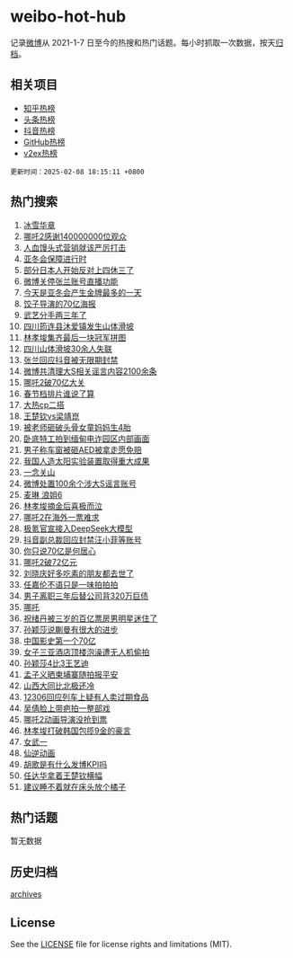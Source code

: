 # weibo-hot-hub

记录[微博](https://www.weibo.com)从 2021-1-7 日至今的热搜和热门话题。每小时抓取一次数据，按天[归档](archives)。

## 相关项目

- [知乎热榜](https://github.com/lonnyzhang423/zhihu-hot-hub)
- [头条热榜](https://github.com/lonnyzhang423/toutiao-hot-hub)
- [抖音热榜](https://github.com/lonnyzhang423/douyin-hot-hub)
- [GitHub热榜](https://github.com/lonnyzhang423/github-hot-hub)
- [v2ex热榜](https://github.com/lonnyzhang423/v2ex-hot-hub)


`更新时间：2025-02-08 18:15:11 +0800`

## 热门搜索

1. [冰雪华章](https://m.weibo.cn/search?containerid=100103type%3D1%26t%3D10%26q%3D%23%E5%86%B0%E9%9B%AA%E5%8D%8E%E7%AB%A0%23&stream_entry_id=51&isnewpage=1&extparam=seat%3D1%26pos%3D0%26q%3D%2523%25E5%2586%25B0%25E9%259B%25AA%25E5%258D%258E%25E7%25AB%25A0%2523%26dgr%3D0%26cate%3D10103%26c_type%3D51%26filter_type%3Drealtimehot%26stream_entry_id%3D51%26display_time%3D1739009710%26pre_seqid%3D173900971019101148373128)
1. [哪吒2感谢140000000位观众](https://m.weibo.cn/search?containerid=100103type%3D1%26t%3D10%26q%3D%23%E5%93%AA%E5%90%922%E6%84%9F%E8%B0%A2140000000%E4%BD%8D%E8%A7%82%E4%BC%97%23&stream_entry_id=31&isnewpage=1&extparam=seat%3D1%26c_type%3D31%26q%3D%2523%25E5%2593%25AA%25E5%2590%25922%25E6%2584%259F%25E8%25B0%25A2140000000%25E4%25BD%258D%25E8%25A7%2582%25E4%25BC%2597%2523%26cate%3D5001%26stream_entry_id%3D31%26pos%3D0%26band_rank%3D1%26filter_type%3Drealtimehot%26lcate%3D5001%26flag%3D2%26realpos%3D1%26dgr%3D0%26display_time%3D1739009710%26pre_seqid%3D173900971019101148373128)
1. [人血馒头式营销就该严厉打击](https://m.weibo.cn/search?containerid=100103type%3D1%26t%3D10%26q%3D%23%E4%BA%BA%E8%A1%80%E9%A6%92%E5%A4%B4%E5%BC%8F%E8%90%A5%E9%94%80%E5%B0%B1%E8%AF%A5%E4%B8%A5%E5%8E%89%E6%89%93%E5%87%BB%23&stream_entry_id=31&isnewpage=1&extparam=seat%3D1%26c_type%3D31%26q%3D%2523%25E4%25BA%25BA%25E8%25A1%2580%25E9%25A6%2592%25E5%25A4%25B4%25E5%25BC%258F%25E8%2590%25A5%25E9%2594%2580%25E5%25B0%25B1%25E8%25AF%25A5%25E4%25B8%25A5%25E5%258E%2589%25E6%2589%2593%25E5%2587%25BB%2523%26cate%3D5001%26stream_entry_id%3D31%26pos%3D1%26band_rank%3D2%26filter_type%3Drealtimehot%26lcate%3D5001%26flag%3D0%26realpos%3D2%26dgr%3D0%26display_time%3D1739009710%26pre_seqid%3D173900971019101148373128)
1. [亚冬会保障进行时](https://m.weibo.cn/search?containerid=100103type%3D1%26t%3D10%26q%3D%23%E4%BA%9A%E5%86%AC%E4%BC%9A%E4%BF%9D%E9%9A%9C%E8%BF%9B%E8%A1%8C%E6%97%B6%23&stream_entry_id=31&isnewpage=1&extparam=seat%3D1%26c_type%3D31%26q%3D%2523%25E4%25BA%259A%25E5%2586%25AC%25E4%25BC%259A%25E4%25BF%259D%25E9%259A%259C%25E8%25BF%259B%25E8%25A1%258C%25E6%2597%25B6%2523%26cate%3D5001%26stream_entry_id%3D31%26pos%3D2%26band_rank%3D3%26filter_type%3Drealtimehot%26lcate%3D5001%26flag%3D1%26realpos%3D3%26dgr%3D0%26display_time%3D1739009710%26pre_seqid%3D173900971019101148373128)
1. [部分日本人开始反对上四休三了](https://m.weibo.cn/search?containerid=100103type%3D1%26t%3D10%26q%3D%23%E9%83%A8%E5%88%86%E6%97%A5%E6%9C%AC%E4%BA%BA%E5%BC%80%E5%A7%8B%E5%8F%8D%E5%AF%B9%E4%B8%8A%E5%9B%9B%E4%BC%91%E4%B8%89%E4%BA%86%23&stream_entry_id=31&isnewpage=1&extparam=seat%3D1%26c_type%3D31%26q%3D%2523%25E9%2583%25A8%25E5%2588%2586%25E6%2597%25A5%25E6%259C%25AC%25E4%25BA%25BA%25E5%25BC%2580%25E5%25A7%258B%25E5%258F%258D%25E5%25AF%25B9%25E4%25B8%258A%25E5%259B%259B%25E4%25BC%2591%25E4%25B8%2589%25E4%25BA%2586%2523%26cate%3D5001%26stream_entry_id%3D31%26pos%3D3%26band_rank%3D4%26filter_type%3Drealtimehot%26lcate%3D5001%26flag%3D2%26realpos%3D4%26dgr%3D0%26display_time%3D1739009710%26pre_seqid%3D173900971019101148373128)
1. [微博关停张兰账号直播功能](https://m.weibo.cn/search?containerid=100103type%3D1%26t%3D10%26q%3D%23%E5%BE%AE%E5%8D%9A%E5%85%B3%E5%81%9C%E5%BC%A0%E5%85%B0%E8%B4%A6%E5%8F%B7%E7%9B%B4%E6%92%AD%E5%8A%9F%E8%83%BD%23&stream_entry_id=31&isnewpage=1&extparam=seat%3D1%26c_type%3D31%26q%3D%2523%25E5%25BE%25AE%25E5%258D%259A%25E5%2585%25B3%25E5%2581%259C%25E5%25BC%25A0%25E5%2585%25B0%25E8%25B4%25A6%25E5%258F%25B7%25E7%259B%25B4%25E6%2592%25AD%25E5%258A%259F%25E8%2583%25BD%2523%26cate%3D5001%26stream_entry_id%3D31%26pos%3D4%26band_rank%3D5%26filter_type%3Drealtimehot%26lcate%3D5001%26flag%3D2%26realpos%3D5%26dgr%3D0%26display_time%3D1739009710%26pre_seqid%3D173900971019101148373128)
1. [今天是亚冬会产生金牌最多的一天](https://m.weibo.cn/search?containerid=100103type%3D1%26t%3D10%26q%3D%23%E4%BB%8A%E5%A4%A9%E6%98%AF%E4%BA%9A%E5%86%AC%E4%BC%9A%E4%BA%A7%E7%94%9F%E9%87%91%E7%89%8C%E6%9C%80%E5%A4%9A%E7%9A%84%E4%B8%80%E5%A4%A9%23&stream_entry_id=31&isnewpage=1&extparam=seat%3D1%26c_type%3D31%26q%3D%2523%25E4%25BB%258A%25E5%25A4%25A9%25E6%2598%25AF%25E4%25BA%259A%25E5%2586%25AC%25E4%25BC%259A%25E4%25BA%25A7%25E7%2594%259F%25E9%2587%2591%25E7%2589%258C%25E6%259C%2580%25E5%25A4%259A%25E7%259A%2584%25E4%25B8%2580%25E5%25A4%25A9%2523%26cate%3D5001%26stream_entry_id%3D31%26pos%3D5%26band_rank%3D6%26filter_type%3Drealtimehot%26lcate%3D5001%26flag%3D0%26realpos%3D6%26dgr%3D0%26display_time%3D1739009710%26pre_seqid%3D173900971019101148373128)
1. [饺子导演的70亿海报](https://m.weibo.cn/search?containerid=100103type%3D1%26t%3D10%26q%3D%23%E9%A5%BA%E5%AD%90%E5%AF%BC%E6%BC%94%E7%9A%8470%E4%BA%BF%E6%B5%B7%E6%8A%A5%23&stream_entry_id=31&isnewpage=1&extparam=seat%3D1%26c_type%3D31%26q%3D%2523%25E9%25A5%25BA%25E5%25AD%2590%25E5%25AF%25BC%25E6%25BC%2594%25E7%259A%258470%25E4%25BA%25BF%25E6%25B5%25B7%25E6%258A%25A5%2523%26cate%3D5001%26stream_entry_id%3D31%26pos%3D6%26band_rank%3D7%26filter_type%3Drealtimehot%26lcate%3D5001%26flag%3D2%26realpos%3D7%26dgr%3D0%26display_time%3D1739009710%26pre_seqid%3D173900971019101148373128)
1. [武艺分手两三年了](https://m.weibo.cn/search?containerid=100103type%3D1%26t%3D10%26q%3D%E6%AD%A6%E8%89%BA%E5%88%86%E6%89%8B%E4%B8%A4%E4%B8%89%E5%B9%B4%E4%BA%86&stream_entry_id=31&isnewpage=1&extparam=seat%3D1%26c_type%3D31%26q%3D%25E6%25AD%25A6%25E8%2589%25BA%25E5%2588%2586%25E6%2589%258B%25E4%25B8%25A4%25E4%25B8%2589%25E5%25B9%25B4%25E4%25BA%2586%26cate%3D5001%26stream_entry_id%3D31%26pos%3D7%26band_rank%3D8%26filter_type%3Drealtimehot%26lcate%3D5001%26flag%3D2%26realpos%3D8%26dgr%3D0%26display_time%3D1739009710%26pre_seqid%3D173900971019101148373128)
1. [四川筠连县沐爱镇发生山体滑坡](https://m.weibo.cn/search?containerid=100103type%3D1%26t%3D10%26q%3D%23%E5%9B%9B%E5%B7%9D%E7%AD%A0%E8%BF%9E%E5%8E%BF%E6%B2%90%E7%88%B1%E9%95%87%E5%8F%91%E7%94%9F%E5%B1%B1%E4%BD%93%E6%BB%91%E5%9D%A1%23&stream_entry_id=31&isnewpage=1&extparam=seat%3D1%26c_type%3D31%26q%3D%2523%25E5%259B%259B%25E5%25B7%259D%25E7%25AD%25A0%25E8%25BF%259E%25E5%258E%25BF%25E6%25B2%2590%25E7%2588%25B1%25E9%2595%2587%25E5%258F%2591%25E7%2594%259F%25E5%25B1%25B1%25E4%25BD%2593%25E6%25BB%2591%25E5%259D%25A1%2523%26cate%3D5001%26stream_entry_id%3D31%26pos%3D8%26band_rank%3D9%26filter_type%3Drealtimehot%26lcate%3D5001%26flag%3D0%26realpos%3D9%26dgr%3D0%26display_time%3D1739009710%26pre_seqid%3D173900971019101148373128)
1. [林孝埈集齐最后一块冠军拼图](https://m.weibo.cn/search?containerid=100103type%3D1%26t%3D10%26q%3D%23%E6%9E%97%E5%AD%9D%E5%9F%88%E9%9B%86%E9%BD%90%E6%9C%80%E5%90%8E%E4%B8%80%E5%9D%97%E5%86%A0%E5%86%9B%E6%8B%BC%E5%9B%BE%23&stream_entry_id=31&isnewpage=1&extparam=seat%3D1%26c_type%3D31%26q%3D%2523%25E6%259E%2597%25E5%25AD%259D%25E5%259F%2588%25E9%259B%2586%25E9%25BD%2590%25E6%259C%2580%25E5%2590%258E%25E4%25B8%2580%25E5%259D%2597%25E5%2586%25A0%25E5%2586%259B%25E6%258B%25BC%25E5%259B%25BE%2523%26cate%3D5001%26stream_entry_id%3D31%26pos%3D9%26band_rank%3D10%26filter_type%3Drealtimehot%26lcate%3D5001%26flag%3D0%26realpos%3D10%26dgr%3D0%26display_time%3D1739009710%26pre_seqid%3D173900971019101148373128)
1. [四川山体滑坡30余人失联](https://m.weibo.cn/search?containerid=100103type%3D1%26t%3D10%26q%3D%23%E5%9B%9B%E5%B7%9D%E5%B1%B1%E4%BD%93%E6%BB%91%E5%9D%A130%E4%BD%99%E4%BA%BA%E5%A4%B1%E8%81%94%23&stream_entry_id=31&isnewpage=1&extparam=seat%3D1%26c_type%3D31%26q%3D%2523%25E5%259B%259B%25E5%25B7%259D%25E5%25B1%25B1%25E4%25BD%2593%25E6%25BB%2591%25E5%259D%25A130%25E4%25BD%2599%25E4%25BA%25BA%25E5%25A4%25B1%25E8%2581%2594%2523%26cate%3D5001%26stream_entry_id%3D31%26pos%3D10%26band_rank%3D11%26filter_type%3Drealtimehot%26lcate%3D5001%26flag%3D1%26realpos%3D11%26dgr%3D0%26display_time%3D1739009710%26pre_seqid%3D173900971019101148373128)
1. [张兰回应抖音被无限期封禁](https://m.weibo.cn/search?containerid=100103type%3D1%26t%3D10%26q%3D%23%E5%BC%A0%E5%85%B0%E5%9B%9E%E5%BA%94%E6%8A%96%E9%9F%B3%E8%A2%AB%E6%97%A0%E9%99%90%E6%9C%9F%E5%B0%81%E7%A6%81%23&stream_entry_id=31&isnewpage=1&extparam=seat%3D1%26c_type%3D31%26q%3D%2523%25E5%25BC%25A0%25E5%2585%25B0%25E5%259B%259E%25E5%25BA%2594%25E6%258A%2596%25E9%259F%25B3%25E8%25A2%25AB%25E6%2597%25A0%25E9%2599%2590%25E6%259C%259F%25E5%25B0%2581%25E7%25A6%2581%2523%26cate%3D5001%26stream_entry_id%3D31%26pos%3D11%26band_rank%3D12%26filter_type%3Drealtimehot%26lcate%3D5001%26flag%3D1%26realpos%3D12%26dgr%3D0%26display_time%3D1739009710%26pre_seqid%3D173900971019101148373128)
1. [微博共清理大S相关谣言内容2100余条](https://m.weibo.cn/search?containerid=100103type%3D1%26t%3D10%26q%3D%23%E5%BE%AE%E5%8D%9A%E5%85%B1%E6%B8%85%E7%90%86%E5%A4%A7S%E7%9B%B8%E5%85%B3%E8%B0%A3%E8%A8%80%E5%86%85%E5%AE%B92100%E4%BD%99%E6%9D%A1%23&stream_entry_id=31&isnewpage=1&extparam=seat%3D1%26c_type%3D31%26q%3D%2523%25E5%25BE%25AE%25E5%258D%259A%25E5%2585%25B1%25E6%25B8%2585%25E7%2590%2586%25E5%25A4%25A7S%25E7%259B%25B8%25E5%2585%25B3%25E8%25B0%25A3%25E8%25A8%2580%25E5%2586%2585%25E5%25AE%25B92100%25E4%25BD%2599%25E6%259D%25A1%2523%26cate%3D5001%26stream_entry_id%3D31%26pos%3D12%26band_rank%3D13%26filter_type%3Drealtimehot%26lcate%3D5001%26flag%3D0%26realpos%3D13%26dgr%3D0%26display_time%3D1739009710%26pre_seqid%3D173900971019101148373128)
1. [哪吒2破70亿大关](https://m.weibo.cn/search?containerid=100103type%3D1%26t%3D10%26q%3D%23%E5%93%AA%E5%90%922%E7%A0%B470%E4%BA%BF%E5%A4%A7%E5%85%B3%23&stream_entry_id=31&isnewpage=1&extparam=seat%3D1%26c_type%3D31%26q%3D%2523%25E5%2593%25AA%25E5%2590%25922%25E7%25A0%25B470%25E4%25BA%25BF%25E5%25A4%25A7%25E5%2585%25B3%2523%26cate%3D5001%26stream_entry_id%3D31%26pos%3D13%26band_rank%3D14%26filter_type%3Drealtimehot%26lcate%3D5001%26flag%3D0%26realpos%3D14%26dgr%3D0%26display_time%3D1739009710%26pre_seqid%3D173900971019101148373128)
1. [春节档排片谁说了算](https://m.weibo.cn/search?containerid=100103type%3D1%26t%3D10%26q%3D%23%E6%98%A5%E8%8A%82%E6%A1%A3%E6%8E%92%E7%89%87%E8%B0%81%E8%AF%B4%E4%BA%86%E7%AE%97%23&stream_entry_id=31&isnewpage=1&extparam=seat%3D1%26c_type%3D31%26q%3D%2523%25E6%2598%25A5%25E8%258A%2582%25E6%25A1%25A3%25E6%258E%2592%25E7%2589%2587%25E8%25B0%2581%25E8%25AF%25B4%25E4%25BA%2586%25E7%25AE%2597%2523%26cate%3D5001%26stream_entry_id%3D31%26pos%3D14%26band_rank%3D15%26filter_type%3Drealtimehot%26lcate%3D5001%26flag%3D1%26realpos%3D15%26dgr%3D0%26display_time%3D1739009710%26pre_seqid%3D173900971019101148373128)
1. [大热cp二搭](https://m.weibo.cn/search?containerid=100103type%3D1%26t%3D10%26q%3D%23%E5%A4%A7%E7%83%ADcp%E4%BA%8C%E6%90%AD%23&stream_entry_id=31&isnewpage=1&extparam=seat%3D1%26c_type%3D31%26q%3D%2523%25E5%25A4%25A7%25E7%2583%25ADcp%25E4%25BA%258C%25E6%2590%25AD%2523%26cate%3D5001%26stream_entry_id%3D31%26pos%3D15%26band_rank%3D16%26filter_type%3Drealtimehot%26lcate%3D5001%26flag%3D2%26realpos%3D16%26dgr%3D0%26display_time%3D1739009710%26pre_seqid%3D173900971019101148373128)
1. [王楚钦vs梁靖崑](https://m.weibo.cn/search?containerid=100103type%3D1%26t%3D10%26q%3D%23%E7%8E%8B%E6%A5%9A%E9%92%A6vs%E6%A2%81%E9%9D%96%E5%B4%91%23&stream_entry_id=31&isnewpage=1&extparam=seat%3D1%26c_type%3D31%26q%3D%2523%25E7%258E%258B%25E6%25A5%259A%25E9%2592%25A6vs%25E6%25A2%2581%25E9%259D%2596%25E5%25B4%2591%2523%26cate%3D5001%26stream_entry_id%3D31%26pos%3D16%26band_rank%3D17%26filter_type%3Drealtimehot%26lcate%3D5001%26flag%3D1%26realpos%3D17%26dgr%3D0%26display_time%3D1739009710%26pre_seqid%3D173900971019101148373128)
1. [被老师砸破头骨女童妈妈生4胎](https://m.weibo.cn/search?containerid=100103type%3D1%26t%3D10%26q%3D%23%E8%A2%AB%E8%80%81%E5%B8%88%E7%A0%B8%E7%A0%B4%E5%A4%B4%E9%AA%A8%E5%A5%B3%E7%AB%A5%E5%A6%88%E5%A6%88%E7%94%9F4%E8%83%8E%23&stream_entry_id=31&isnewpage=1&extparam=seat%3D1%26c_type%3D31%26q%3D%2523%25E8%25A2%25AB%25E8%2580%2581%25E5%25B8%2588%25E7%25A0%25B8%25E7%25A0%25B4%25E5%25A4%25B4%25E9%25AA%25A8%25E5%25A5%25B3%25E7%25AB%25A5%25E5%25A6%2588%25E5%25A6%2588%25E7%2594%259F4%25E8%2583%258E%2523%26cate%3D5001%26stream_entry_id%3D31%26pos%3D17%26band_rank%3D18%26filter_type%3Drealtimehot%26lcate%3D5001%26flag%3D1%26realpos%3D18%26dgr%3D0%26display_time%3D1739009710%26pre_seqid%3D173900971019101148373128)
1. [卧底特工拍到缅甸电诈园区内部画面](https://m.weibo.cn/search?containerid=100103type%3D1%26t%3D10%26q%3D%23%E5%8D%A7%E5%BA%95%E7%89%B9%E5%B7%A5%E6%8B%8D%E5%88%B0%E7%BC%85%E7%94%B8%E7%94%B5%E8%AF%88%E5%9B%AD%E5%8C%BA%E5%86%85%E9%83%A8%E7%94%BB%E9%9D%A2%23&stream_entry_id=31&isnewpage=1&extparam=seat%3D1%26c_type%3D31%26q%3D%2523%25E5%258D%25A7%25E5%25BA%2595%25E7%2589%25B9%25E5%25B7%25A5%25E6%258B%258D%25E5%2588%25B0%25E7%25BC%2585%25E7%2594%25B8%25E7%2594%25B5%25E8%25AF%2588%25E5%259B%25AD%25E5%258C%25BA%25E5%2586%2585%25E9%2583%25A8%25E7%2594%25BB%25E9%259D%25A2%2523%26cate%3D5001%26stream_entry_id%3D31%26pos%3D18%26band_rank%3D19%26filter_type%3Drealtimehot%26lcate%3D5001%26flag%3D1%26realpos%3D19%26dgr%3D0%26display_time%3D1739009710%26pre_seqid%3D173900971019101148373128)
1. [男子称车窗被砸AED被拿走愿免赔](https://m.weibo.cn/search?containerid=100103type%3D1%26t%3D10%26q%3D%23%E7%94%B7%E5%AD%90%E7%A7%B0%E8%BD%A6%E7%AA%97%E8%A2%AB%E7%A0%B8AED%E8%A2%AB%E6%8B%BF%E8%B5%B0%E6%84%BF%E5%85%8D%E8%B5%94%23&stream_entry_id=31&isnewpage=1&extparam=seat%3D1%26c_type%3D31%26q%3D%2523%25E7%2594%25B7%25E5%25AD%2590%25E7%25A7%25B0%25E8%25BD%25A6%25E7%25AA%2597%25E8%25A2%25AB%25E7%25A0%25B8AED%25E8%25A2%25AB%25E6%258B%25BF%25E8%25B5%25B0%25E6%2584%25BF%25E5%2585%258D%25E8%25B5%2594%2523%26cate%3D5001%26stream_entry_id%3D31%26pos%3D19%26band_rank%3D20%26filter_type%3Drealtimehot%26lcate%3D5001%26flag%3D1%26realpos%3D20%26dgr%3D0%26display_time%3D1739009710%26pre_seqid%3D173900971019101148373128)
1. [我国人造太阳实验装置取得重大成果](https://m.weibo.cn/search?containerid=100103type%3D1%26t%3D10%26q%3D%23%E6%88%91%E5%9B%BD%E4%BA%BA%E9%80%A0%E5%A4%AA%E9%98%B3%E5%AE%9E%E9%AA%8C%E8%A3%85%E7%BD%AE%E5%8F%96%E5%BE%97%E9%87%8D%E5%A4%A7%E6%88%90%E6%9E%9C%23&stream_entry_id=31&isnewpage=1&extparam=seat%3D1%26c_type%3D31%26q%3D%2523%25E6%2588%2591%25E5%259B%25BD%25E4%25BA%25BA%25E9%2580%25A0%25E5%25A4%25AA%25E9%2598%25B3%25E5%25AE%259E%25E9%25AA%258C%25E8%25A3%2585%25E7%25BD%25AE%25E5%258F%2596%25E5%25BE%2597%25E9%2587%258D%25E5%25A4%25A7%25E6%2588%2590%25E6%259E%259C%2523%26cate%3D5001%26stream_entry_id%3D31%26pos%3D20%26band_rank%3D21%26filter_type%3Drealtimehot%26lcate%3D5001%26flag%3D1%26realpos%3D21%26dgr%3D0%26display_time%3D1739009710%26pre_seqid%3D173900971019101148373128)
1. [一念关山](https://m.weibo.cn/search?containerid=100103type%3D1%26t%3D10%26q%3D%E4%B8%80%E5%BF%B5%E5%85%B3%E5%B1%B1&stream_entry_id=31&isnewpage=1&extparam=seat%3D1%26c_type%3D31%26q%3D%25E4%25B8%2580%25E5%25BF%25B5%25E5%2585%25B3%25E5%25B1%25B1%26cate%3D5001%26stream_entry_id%3D31%26pos%3D21%26band_rank%3D22%26filter_type%3Drealtimehot%26lcate%3D5001%26flag%3D1%26realpos%3D22%26dgr%3D0%26display_time%3D1739009710%26pre_seqid%3D173900971019101148373128)
1. [微博处置100余个涉大S谣言账号](https://m.weibo.cn/search?containerid=100103type%3D1%26t%3D10%26q%3D%23%E5%BE%AE%E5%8D%9A%E5%A4%84%E7%BD%AE100%E4%BD%99%E4%B8%AA%E6%B6%89%E5%A4%A7S%E8%B0%A3%E8%A8%80%E8%B4%A6%E5%8F%B7%23&stream_entry_id=31&isnewpage=1&extparam=seat%3D1%26c_type%3D31%26q%3D%2523%25E5%25BE%25AE%25E5%258D%259A%25E5%25A4%2584%25E7%25BD%25AE100%25E4%25BD%2599%25E4%25B8%25AA%25E6%25B6%2589%25E5%25A4%25A7S%25E8%25B0%25A3%25E8%25A8%2580%25E8%25B4%25A6%25E5%258F%25B7%2523%26cate%3D5001%26stream_entry_id%3D31%26pos%3D22%26band_rank%3D23%26filter_type%3Drealtimehot%26lcate%3D5001%26flag%3D0%26realpos%3D23%26dgr%3D0%26display_time%3D1739009710%26pre_seqid%3D173900971019101148373128)
1. [麦琳 浪姐6](https://m.weibo.cn/search?containerid=100103type%3D1%26t%3D10%26q%3D%E9%BA%A6%E7%90%B3+%E6%B5%AA%E5%A7%906&stream_entry_id=31&isnewpage=1&extparam=seat%3D1%26c_type%3D31%26q%3D%25E9%25BA%25A6%25E7%2590%25B3%2520%25E6%25B5%25AA%25E5%25A7%25906%26cate%3D5001%26stream_entry_id%3D31%26pos%3D23%26band_rank%3D24%26filter_type%3Drealtimehot%26lcate%3D5001%26flag%3D0%26realpos%3D24%26dgr%3D0%26display_time%3D1739009710%26pre_seqid%3D173900971019101148373128)
1. [林孝埈摘金后喜极而泣](https://m.weibo.cn/search?containerid=100103type%3D1%26t%3D10%26q%3D%23%E6%9E%97%E5%AD%9D%E5%9F%88%E6%91%98%E9%87%91%E5%90%8E%E5%96%9C%E6%9E%81%E8%80%8C%E6%B3%A3%23&stream_entry_id=31&isnewpage=1&extparam=seat%3D1%26c_type%3D31%26q%3D%2523%25E6%259E%2597%25E5%25AD%259D%25E5%259F%2588%25E6%2591%2598%25E9%2587%2591%25E5%2590%258E%25E5%2596%259C%25E6%259E%2581%25E8%2580%258C%25E6%25B3%25A3%2523%26cate%3D5001%26stream_entry_id%3D31%26pos%3D24%26band_rank%3D25%26filter_type%3Drealtimehot%26lcate%3D5001%26flag%3D1%26realpos%3D25%26dgr%3D0%26display_time%3D1739009710%26pre_seqid%3D173900971019101148373128)
1. [哪吒2在海外一票难求](https://m.weibo.cn/search?containerid=100103type%3D1%26t%3D10%26q%3D%23%E5%93%AA%E5%90%922%E5%9C%A8%E6%B5%B7%E5%A4%96%E4%B8%80%E7%A5%A8%E9%9A%BE%E6%B1%82%23&stream_entry_id=31&isnewpage=1&extparam=seat%3D1%26c_type%3D31%26q%3D%2523%25E5%2593%25AA%25E5%2590%25922%25E5%259C%25A8%25E6%25B5%25B7%25E5%25A4%2596%25E4%25B8%2580%25E7%25A5%25A8%25E9%259A%25BE%25E6%25B1%2582%2523%26cate%3D5001%26stream_entry_id%3D31%26pos%3D25%26band_rank%3D26%26filter_type%3Drealtimehot%26lcate%3D5001%26flag%3D1%26realpos%3D26%26dgr%3D0%26display_time%3D1739009710%26pre_seqid%3D173900971019101148373128)
1. [极氪官宣接入DeepSeek大模型](https://m.weibo.cn/search?containerid=100103type%3D1%26t%3D10%26q%3D%23%E6%9E%81%E6%B0%AA%E5%AE%98%E5%AE%A3%E6%8E%A5%E5%85%A5DeepSeek%E5%A4%A7%E6%A8%A1%E5%9E%8B%23&stream_entry_id=31&isnewpage=1&extparam=seat%3D1%26c_type%3D31%26q%3D%2523%25E6%259E%2581%25E6%25B0%25AA%25E5%25AE%2598%25E5%25AE%25A3%25E6%258E%25A5%25E5%2585%25A5DeepSeek%25E5%25A4%25A7%25E6%25A8%25A1%25E5%259E%258B%2523%26cate%3D5001%26adid%3D275640%26stream_entry_id%3D31%26pos%3D26%26band_rank%3D27%26filter_type%3Drealtimehot%26lcate%3D5001%26flag%3D1%26realpos%3D27%26dgr%3D0%26display_time%3D1739009710%26pre_seqid%3D173900971019101148373128)
1. [抖音副总裁回应封禁汪小菲等账号](https://m.weibo.cn/search?containerid=100103type%3D1%26t%3D10%26q%3D%23%E6%8A%96%E9%9F%B3%E5%89%AF%E6%80%BB%E8%A3%81%E5%9B%9E%E5%BA%94%E5%B0%81%E7%A6%81%E6%B1%AA%E5%B0%8F%E8%8F%B2%E7%AD%89%E8%B4%A6%E5%8F%B7%23&stream_entry_id=31&isnewpage=1&extparam=seat%3D1%26c_type%3D31%26q%3D%2523%25E6%258A%2596%25E9%259F%25B3%25E5%2589%25AF%25E6%2580%25BB%25E8%25A3%2581%25E5%259B%259E%25E5%25BA%2594%25E5%25B0%2581%25E7%25A6%2581%25E6%25B1%25AA%25E5%25B0%258F%25E8%258F%25B2%25E7%25AD%2589%25E8%25B4%25A6%25E5%258F%25B7%2523%26cate%3D5001%26stream_entry_id%3D31%26pos%3D27%26band_rank%3D28%26filter_type%3Drealtimehot%26lcate%3D5001%26flag%3D0%26realpos%3D28%26dgr%3D0%26display_time%3D1739009710%26pre_seqid%3D173900971019101148373128)
1. [你只说70亿是何居心](https://m.weibo.cn/search?containerid=100103type%3D1%26t%3D10%26q%3D%23%E4%BD%A0%E5%8F%AA%E8%AF%B470%E4%BA%BF%E6%98%AF%E4%BD%95%E5%B1%85%E5%BF%83%23&stream_entry_id=31&isnewpage=1&extparam=seat%3D1%26c_type%3D31%26q%3D%2523%25E4%25BD%25A0%25E5%258F%25AA%25E8%25AF%25B470%25E4%25BA%25BF%25E6%2598%25AF%25E4%25BD%2595%25E5%25B1%2585%25E5%25BF%2583%2523%26cate%3D5001%26stream_entry_id%3D31%26pos%3D28%26band_rank%3D29%26filter_type%3Drealtimehot%26lcate%3D5001%26flag%3D1%26realpos%3D29%26dgr%3D0%26display_time%3D1739009710%26pre_seqid%3D173900971019101148373128)
1. [哪吒2破72亿元](https://m.weibo.cn/search?containerid=100103type%3D1%26t%3D10%26q%3D%23%E5%93%AA%E5%90%922%E7%A0%B472%E4%BA%BF%E5%85%83%23&stream_entry_id=31&isnewpage=1&extparam=seat%3D1%26c_type%3D31%26q%3D%2523%25E5%2593%25AA%25E5%2590%25922%25E7%25A0%25B472%25E4%25BA%25BF%25E5%2585%2583%2523%26cate%3D5001%26stream_entry_id%3D31%26pos%3D29%26band_rank%3D30%26filter_type%3Drealtimehot%26lcate%3D5001%26flag%3D1%26realpos%3D30%26dgr%3D0%26display_time%3D1739009710%26pre_seqid%3D173900971019101148373128)
1. [刘晓庆好多吃素的朋友都去世了](https://m.weibo.cn/search?containerid=100103type%3D1%26t%3D10%26q%3D%23%E5%88%98%E6%99%93%E5%BA%86%E5%A5%BD%E5%A4%9A%E5%90%83%E7%B4%A0%E7%9A%84%E6%9C%8B%E5%8F%8B%E9%83%BD%E5%8E%BB%E4%B8%96%E4%BA%86%23&stream_entry_id=31&isnewpage=1&extparam=seat%3D1%26c_type%3D31%26q%3D%2523%25E5%2588%2598%25E6%2599%2593%25E5%25BA%2586%25E5%25A5%25BD%25E5%25A4%259A%25E5%2590%2583%25E7%25B4%25A0%25E7%259A%2584%25E6%259C%258B%25E5%258F%258B%25E9%2583%25BD%25E5%258E%25BB%25E4%25B8%2596%25E4%25BA%2586%2523%26cate%3D5001%26stream_entry_id%3D31%26pos%3D30%26band_rank%3D31%26filter_type%3Drealtimehot%26lcate%3D5001%26flag%3D0%26realpos%3D31%26dgr%3D0%26display_time%3D1739009710%26pre_seqid%3D173900971019101148373128)
1. [任嘉伦不语只是一味拍拍拍](https://m.weibo.cn/search?containerid=100103type%3D1%26t%3D10%26q%3D%23%E4%BB%BB%E5%98%89%E4%BC%A6%E4%B8%8D%E8%AF%AD%E5%8F%AA%E6%98%AF%E4%B8%80%E5%91%B3%E6%8B%8D%E6%8B%8D%E6%8B%8D%23&stream_entry_id=31&isnewpage=1&extparam=seat%3D1%26c_type%3D31%26q%3D%2523%25E4%25BB%25BB%25E5%2598%2589%25E4%25BC%25A6%25E4%25B8%258D%25E8%25AF%25AD%25E5%258F%25AA%25E6%2598%25AF%25E4%25B8%2580%25E5%2591%25B3%25E6%258B%258D%25E6%258B%258D%25E6%258B%258D%2523%26cate%3D5001%26stream_entry_id%3D31%26pos%3D31%26band_rank%3D32%26filter_type%3Drealtimehot%26lcate%3D5001%26flag%3D1%26realpos%3D32%26dgr%3D0%26display_time%3D1739009710%26pre_seqid%3D173900971019101148373128)
1. [男子离职三年后替公司背320万巨债](https://m.weibo.cn/search?containerid=100103type%3D1%26t%3D10%26q%3D%23%E7%94%B7%E5%AD%90%E7%A6%BB%E8%81%8C%E4%B8%89%E5%B9%B4%E5%90%8E%E6%9B%BF%E5%85%AC%E5%8F%B8%E8%83%8C320%E4%B8%87%E5%B7%A8%E5%80%BA%23&stream_entry_id=31&isnewpage=1&extparam=seat%3D1%26c_type%3D31%26q%3D%2523%25E7%2594%25B7%25E5%25AD%2590%25E7%25A6%25BB%25E8%2581%258C%25E4%25B8%2589%25E5%25B9%25B4%25E5%2590%258E%25E6%259B%25BF%25E5%2585%25AC%25E5%258F%25B8%25E8%2583%258C320%25E4%25B8%2587%25E5%25B7%25A8%25E5%2580%25BA%2523%26cate%3D5001%26stream_entry_id%3D31%26pos%3D32%26band_rank%3D33%26filter_type%3Drealtimehot%26lcate%3D5001%26flag%3D0%26realpos%3D33%26dgr%3D0%26display_time%3D1739009710%26pre_seqid%3D173900971019101148373128)
1. [哪吒](https://m.weibo.cn/search?containerid=100103type%3D1%26t%3D10%26q%3D%E5%93%AA%E5%90%92&stream_entry_id=31&isnewpage=1&extparam=seat%3D1%26c_type%3D31%26q%3D%25E5%2593%25AA%25E5%2590%2592%26cate%3D5001%26stream_entry_id%3D31%26pos%3D33%26band_rank%3D34%26filter_type%3Drealtimehot%26lcate%3D5001%26flag%3D0%26realpos%3D34%26dgr%3D0%26display_time%3D1739009710%26pre_seqid%3D173900971019101148373128)
1. [祝绪丹被三岁的百亿票房男明星迷住了](https://m.weibo.cn/search?containerid=100103type%3D1%26t%3D10%26q%3D%23%E7%A5%9D%E7%BB%AA%E4%B8%B9%E8%A2%AB%E4%B8%89%E5%B2%81%E7%9A%84%E7%99%BE%E4%BA%BF%E7%A5%A8%E6%88%BF%E7%94%B7%E6%98%8E%E6%98%9F%E8%BF%B7%E4%BD%8F%E4%BA%86%23&stream_entry_id=31&isnewpage=1&extparam=seat%3D1%26c_type%3D31%26q%3D%2523%25E7%25A5%259D%25E7%25BB%25AA%25E4%25B8%25B9%25E8%25A2%25AB%25E4%25B8%2589%25E5%25B2%2581%25E7%259A%2584%25E7%2599%25BE%25E4%25BA%25BF%25E7%25A5%25A8%25E6%2588%25BF%25E7%2594%25B7%25E6%2598%258E%25E6%2598%259F%25E8%25BF%25B7%25E4%25BD%258F%25E4%25BA%2586%2523%26cate%3D5001%26stream_entry_id%3D31%26pos%3D34%26band_rank%3D35%26filter_type%3Drealtimehot%26lcate%3D5001%26flag%3D1%26realpos%3D35%26dgr%3D0%26display_time%3D1739009710%26pre_seqid%3D173900971019101148373128)
1. [孙颖莎说蒯曼有很大的进步](https://m.weibo.cn/search?containerid=100103type%3D1%26t%3D10%26q%3D%23%E5%AD%99%E9%A2%96%E8%8E%8E%E8%AF%B4%E8%92%AF%E6%9B%BC%E6%9C%89%E5%BE%88%E5%A4%A7%E7%9A%84%E8%BF%9B%E6%AD%A5%23&stream_entry_id=31&isnewpage=1&extparam=seat%3D1%26c_type%3D31%26q%3D%2523%25E5%25AD%2599%25E9%25A2%2596%25E8%258E%258E%25E8%25AF%25B4%25E8%2592%25AF%25E6%259B%25BC%25E6%259C%2589%25E5%25BE%2588%25E5%25A4%25A7%25E7%259A%2584%25E8%25BF%259B%25E6%25AD%25A5%2523%26cate%3D5001%26stream_entry_id%3D31%26pos%3D35%26band_rank%3D36%26filter_type%3Drealtimehot%26lcate%3D5001%26flag%3D1%26realpos%3D36%26dgr%3D0%26display_time%3D1739009710%26pre_seqid%3D173900971019101148373128)
1. [中国影史第一个70亿](https://m.weibo.cn/search?containerid=100103type%3D1%26t%3D10%26q%3D%23%E4%B8%AD%E5%9B%BD%E5%BD%B1%E5%8F%B2%E7%AC%AC%E4%B8%80%E4%B8%AA70%E4%BA%BF%23&stream_entry_id=31&isnewpage=1&extparam=seat%3D1%26c_type%3D31%26q%3D%2523%25E4%25B8%25AD%25E5%259B%25BD%25E5%25BD%25B1%25E5%258F%25B2%25E7%25AC%25AC%25E4%25B8%2580%25E4%25B8%25AA70%25E4%25BA%25BF%2523%26cate%3D5001%26stream_entry_id%3D31%26pos%3D36%26band_rank%3D37%26filter_type%3Drealtimehot%26lcate%3D5001%26flag%3D0%26realpos%3D37%26dgr%3D0%26display_time%3D1739009710%26pre_seqid%3D173900971019101148373128)
1. [女子三亚酒店顶楼泡澡遭无人机偷拍](https://m.weibo.cn/search?containerid=100103type%3D1%26t%3D10%26q%3D%23%E5%A5%B3%E5%AD%90%E4%B8%89%E4%BA%9A%E9%85%92%E5%BA%97%E9%A1%B6%E6%A5%BC%E6%B3%A1%E6%BE%A1%E9%81%AD%E6%97%A0%E4%BA%BA%E6%9C%BA%E5%81%B7%E6%8B%8D%23&stream_entry_id=31&isnewpage=1&extparam=seat%3D1%26c_type%3D31%26q%3D%2523%25E5%25A5%25B3%25E5%25AD%2590%25E4%25B8%2589%25E4%25BA%259A%25E9%2585%2592%25E5%25BA%2597%25E9%25A1%25B6%25E6%25A5%25BC%25E6%25B3%25A1%25E6%25BE%25A1%25E9%2581%25AD%25E6%2597%25A0%25E4%25BA%25BA%25E6%259C%25BA%25E5%2581%25B7%25E6%258B%258D%2523%26cate%3D5001%26stream_entry_id%3D31%26pos%3D37%26band_rank%3D38%26filter_type%3Drealtimehot%26lcate%3D5001%26flag%3D0%26realpos%3D38%26dgr%3D0%26display_time%3D1739009710%26pre_seqid%3D173900971019101148373128)
1. [孙颖莎4比3王艺迪](https://m.weibo.cn/search?containerid=100103type%3D1%26t%3D10%26q%3D%23%E5%AD%99%E9%A2%96%E8%8E%8E4%E6%AF%943%E7%8E%8B%E8%89%BA%E8%BF%AA%23&stream_entry_id=31&isnewpage=1&extparam=seat%3D1%26c_type%3D31%26q%3D%2523%25E5%25AD%2599%25E9%25A2%2596%25E8%258E%258E4%25E6%25AF%25943%25E7%258E%258B%25E8%2589%25BA%25E8%25BF%25AA%2523%26cate%3D5001%26stream_entry_id%3D31%26pos%3D38%26band_rank%3D39%26filter_type%3Drealtimehot%26lcate%3D5001%26flag%3D0%26realpos%3D39%26dgr%3D0%26display_time%3D1739009710%26pre_seqid%3D173900971019101148373128)
1. [孟子义晒柬埔寨随拍报平安](https://m.weibo.cn/search?containerid=100103type%3D1%26t%3D10%26q%3D%23%E5%AD%9F%E5%AD%90%E4%B9%89%E6%99%92%E6%9F%AC%E5%9F%94%E5%AF%A8%E9%9A%8F%E6%8B%8D%E6%8A%A5%E5%B9%B3%E5%AE%89%23&stream_entry_id=31&isnewpage=1&extparam=seat%3D1%26c_type%3D31%26q%3D%2523%25E5%25AD%259F%25E5%25AD%2590%25E4%25B9%2589%25E6%2599%2592%25E6%259F%25AC%25E5%259F%2594%25E5%25AF%25A8%25E9%259A%258F%25E6%258B%258D%25E6%258A%25A5%25E5%25B9%25B3%25E5%25AE%2589%2523%26cate%3D5001%26stream_entry_id%3D31%26pos%3D39%26band_rank%3D40%26filter_type%3Drealtimehot%26lcate%3D5001%26flag%3D1%26realpos%3D40%26dgr%3D0%26display_time%3D1739009710%26pre_seqid%3D173900971019101148373128)
1. [山西大同比北极还冷](https://m.weibo.cn/search?containerid=100103type%3D1%26t%3D10%26q%3D%23%E5%B1%B1%E8%A5%BF%E5%A4%A7%E5%90%8C%E6%AF%94%E5%8C%97%E6%9E%81%E8%BF%98%E5%86%B7%23&stream_entry_id=31&isnewpage=1&extparam=seat%3D1%26c_type%3D31%26q%3D%2523%25E5%25B1%25B1%25E8%25A5%25BF%25E5%25A4%25A7%25E5%2590%258C%25E6%25AF%2594%25E5%258C%2597%25E6%259E%2581%25E8%25BF%2598%25E5%2586%25B7%2523%26cate%3D5001%26stream_entry_id%3D31%26pos%3D40%26band_rank%3D41%26filter_type%3Drealtimehot%26lcate%3D5001%26flag%3D1%26realpos%3D41%26dgr%3D0%26display_time%3D1739009710%26pre_seqid%3D173900971019101148373128)
1. [12306回应列车上疑有人卖过期食品](https://m.weibo.cn/search?containerid=100103type%3D1%26t%3D10%26q%3D%2312306%E5%9B%9E%E5%BA%94%E5%88%97%E8%BD%A6%E4%B8%8A%E7%96%91%E6%9C%89%E4%BA%BA%E5%8D%96%E8%BF%87%E6%9C%9F%E9%A3%9F%E5%93%81%23&stream_entry_id=31&isnewpage=1&extparam=seat%3D1%26c_type%3D31%26q%3D%252312306%25E5%259B%259E%25E5%25BA%2594%25E5%2588%2597%25E8%25BD%25A6%25E4%25B8%258A%25E7%2596%2591%25E6%259C%2589%25E4%25BA%25BA%25E5%258D%2596%25E8%25BF%2587%25E6%259C%259F%25E9%25A3%259F%25E5%2593%2581%2523%26cate%3D5001%26stream_entry_id%3D31%26pos%3D41%26band_rank%3D42%26filter_type%3Drealtimehot%26lcate%3D5001%26flag%3D1%26realpos%3D42%26dgr%3D0%26display_time%3D1739009710%26pre_seqid%3D173900971019101148373128)
1. [吴倩脸上带疤拍一整部戏](https://m.weibo.cn/search?containerid=100103type%3D1%26t%3D10%26q%3D%E5%90%B4%E5%80%A9%E8%84%B8%E4%B8%8A%E5%B8%A6%E7%96%A4%E6%8B%8D%E4%B8%80%E6%95%B4%E9%83%A8%E6%88%8F&stream_entry_id=31&isnewpage=1&extparam=seat%3D1%26c_type%3D31%26q%3D%25E5%2590%25B4%25E5%2580%25A9%25E8%2584%25B8%25E4%25B8%258A%25E5%25B8%25A6%25E7%2596%25A4%25E6%258B%258D%25E4%25B8%2580%25E6%2595%25B4%25E9%2583%25A8%25E6%2588%258F%26cate%3D5001%26stream_entry_id%3D31%26pos%3D42%26band_rank%3D43%26filter_type%3Drealtimehot%26lcate%3D5001%26flag%3D1%26realpos%3D43%26dgr%3D0%26display_time%3D1739009710%26pre_seqid%3D173900971019101148373128)
1. [哪吒2动画导演没抢到票](https://m.weibo.cn/search?containerid=100103type%3D1%26t%3D10%26q%3D%23%E5%93%AA%E5%90%922%E5%8A%A8%E7%94%BB%E5%AF%BC%E6%BC%94%E6%B2%A1%E6%8A%A2%E5%88%B0%E7%A5%A8%23&stream_entry_id=31&isnewpage=1&extparam=seat%3D1%26c_type%3D31%26q%3D%2523%25E5%2593%25AA%25E5%2590%25922%25E5%258A%25A8%25E7%2594%25BB%25E5%25AF%25BC%25E6%25BC%2594%25E6%25B2%25A1%25E6%258A%25A2%25E5%2588%25B0%25E7%25A5%25A8%2523%26cate%3D5001%26stream_entry_id%3D31%26pos%3D43%26band_rank%3D44%26filter_type%3Drealtimehot%26lcate%3D5001%26flag%3D1%26realpos%3D44%26dgr%3D0%26display_time%3D1739009710%26pre_seqid%3D173900971019101148373128)
1. [林孝埈打破韩国包揽9金的豪言](https://m.weibo.cn/search?containerid=100103type%3D1%26t%3D10%26q%3D%23%E6%9E%97%E5%AD%9D%E5%9F%88%E6%89%93%E7%A0%B4%E9%9F%A9%E5%9B%BD%E5%8C%85%E6%8F%BD9%E9%87%91%E7%9A%84%E8%B1%AA%E8%A8%80%23&stream_entry_id=31&isnewpage=1&extparam=seat%3D1%26c_type%3D31%26q%3D%2523%25E6%259E%2597%25E5%25AD%259D%25E5%259F%2588%25E6%2589%2593%25E7%25A0%25B4%25E9%259F%25A9%25E5%259B%25BD%25E5%258C%2585%25E6%258F%25BD9%25E9%2587%2591%25E7%259A%2584%25E8%25B1%25AA%25E8%25A8%2580%2523%26cate%3D5001%26stream_entry_id%3D31%26pos%3D44%26band_rank%3D45%26filter_type%3Drealtimehot%26lcate%3D5001%26flag%3D1%26realpos%3D45%26dgr%3D0%26display_time%3D1739009710%26pre_seqid%3D173900971019101148373128)
1. [女武一](https://m.weibo.cn/search?containerid=100103type%3D1%26t%3D10%26q%3D%E5%A5%B3%E6%AD%A6%E4%B8%80&stream_entry_id=31&isnewpage=1&extparam=seat%3D1%26c_type%3D31%26q%3D%25E5%25A5%25B3%25E6%25AD%25A6%25E4%25B8%2580%26cate%3D5001%26stream_entry_id%3D31%26pos%3D45%26band_rank%3D46%26filter_type%3Drealtimehot%26lcate%3D5001%26flag%3D1%26realpos%3D46%26dgr%3D0%26display_time%3D1739009710%26pre_seqid%3D173900971019101148373128)
1. [仙逆动画](https://m.weibo.cn/search?containerid=100103type%3D1%26t%3D10%26q%3D%23%E4%BB%99%E9%80%86%E5%8A%A8%E7%94%BB%23&stream_entry_id=31&isnewpage=1&extparam=seat%3D1%26c_type%3D31%26q%3D%2523%25E4%25BB%2599%25E9%2580%2586%25E5%258A%25A8%25E7%2594%25BB%2523%26cate%3D5001%26stream_entry_id%3D31%26pos%3D46%26band_rank%3D47%26filter_type%3Drealtimehot%26lcate%3D5001%26flag%3D1%26realpos%3D47%26dgr%3D0%26display_time%3D1739009710%26pre_seqid%3D173900971019101148373128)
1. [胡歌是有什么发博KPI吗](https://m.weibo.cn/search?containerid=100103type%3D1%26t%3D10%26q%3D%E8%83%A1%E6%AD%8C%E6%98%AF%E6%9C%89%E4%BB%80%E4%B9%88%E5%8F%91%E5%8D%9AKPI%E5%90%97&stream_entry_id=31&isnewpage=1&extparam=seat%3D1%26c_type%3D31%26q%3D%25E8%2583%25A1%25E6%25AD%258C%25E6%2598%25AF%25E6%259C%2589%25E4%25BB%2580%25E4%25B9%2588%25E5%258F%2591%25E5%258D%259AKPI%25E5%2590%2597%26cate%3D5001%26stream_entry_id%3D31%26pos%3D47%26band_rank%3D48%26filter_type%3Drealtimehot%26lcate%3D5001%26flag%3D1%26realpos%3D48%26dgr%3D0%26display_time%3D1739009710%26pre_seqid%3D173900971019101148373128)
1. [任达华拿着王楚钦横幅](https://m.weibo.cn/search?containerid=100103type%3D1%26t%3D10%26q%3D%23%E4%BB%BB%E8%BE%BE%E5%8D%8E%E6%8B%BF%E7%9D%80%E7%8E%8B%E6%A5%9A%E9%92%A6%E6%A8%AA%E5%B9%85%23&stream_entry_id=31&isnewpage=1&extparam=seat%3D1%26c_type%3D31%26q%3D%2523%25E4%25BB%25BB%25E8%25BE%25BE%25E5%258D%258E%25E6%258B%25BF%25E7%259D%2580%25E7%258E%258B%25E6%25A5%259A%25E9%2592%25A6%25E6%25A8%25AA%25E5%25B9%2585%2523%26cate%3D5001%26stream_entry_id%3D31%26pos%3D48%26band_rank%3D49%26filter_type%3Drealtimehot%26lcate%3D5001%26flag%3D1%26realpos%3D49%26dgr%3D0%26display_time%3D1739009710%26pre_seqid%3D173900971019101148373128)
1. [建议睡不着就在床头放个橘子](https://m.weibo.cn/search?containerid=100103type%3D1%26t%3D10%26q%3D%E5%BB%BA%E8%AE%AE%E7%9D%A1%E4%B8%8D%E7%9D%80%E5%B0%B1%E5%9C%A8%E5%BA%8A%E5%A4%B4%E6%94%BE%E4%B8%AA%E6%A9%98%E5%AD%90&stream_entry_id=31&isnewpage=1&extparam=seat%3D1%26c_type%3D31%26q%3D%25E5%25BB%25BA%25E8%25AE%25AE%25E7%259D%25A1%25E4%25B8%258D%25E7%259D%2580%25E5%25B0%25B1%25E5%259C%25A8%25E5%25BA%258A%25E5%25A4%25B4%25E6%2594%25BE%25E4%25B8%25AA%25E6%25A9%2598%25E5%25AD%2590%26cate%3D5001%26stream_entry_id%3D31%26pos%3D49%26band_rank%3D50%26filter_type%3Drealtimehot%26lcate%3D5001%26flag%3D0%26realpos%3D50%26dgr%3D0%26display_time%3D1739009710%26pre_seqid%3D173900971019101148373128)

## 热门话题

暂无数据

## 历史归档

[archives](archives)

## License

See the [LICENSE](LICENSE) file for license rights and limitations (MIT).
